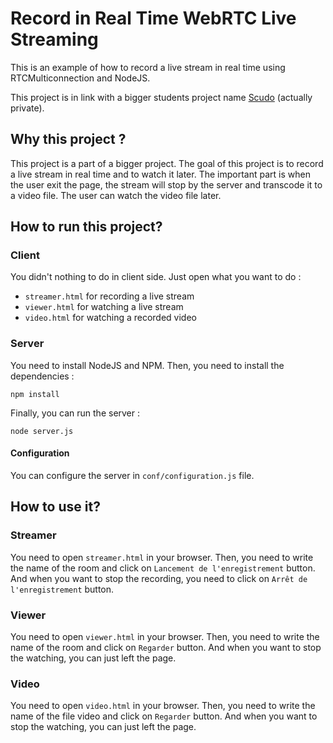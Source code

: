 # Record in Real Time WebRTC Live Streaming

This is an example of how to record a live stream in real time using RTCMulticonnection and NodeJS.

This project is in link with a bigger students project name [Scudo](https://github.com/Catif/LP-PTUT_Scudo) (actually private).

## Why this project ?

This project is a part of a bigger project. The goal of this project is to record a live stream in real time and to watch it later. The important part is when the user exit the page, the stream will stop by the server and transcode it to a video file. The user can watch the video file later.


## How to run this project?
### Client
You didn't nothing to do in client side. Just open what you want to do :
* `streamer.html` for recording a live stream
* `viewer.html` for watching a live stream
* `video.html` for watching a recorded video

### Server
You need to install NodeJS and NPM. Then, you need to install the dependencies :
```
npm install
```
Finally, you can run the server :
```
node server.js
```

#### Configuration
You can configure the server in `conf/configuration.js` file.

## How to use it?
### Streamer
You need to open `streamer.html` in your browser. Then, you need to write the name of the room and click on `Lancement de l'enregistrement` button. And when you want to stop the recording, you need to click on `Arrêt de l'enregistrement` button.

### Viewer
You need to open `viewer.html` in your browser. Then, you need to write the name of the room and click on `Regarder` button. And when you want to stop the watching, you can just left the page.

### Video
You need to open `video.html` in your browser. Then, you need to write the name of the file video and click on `Regarder` button. And when you want to stop the watching, you can just left the page.
